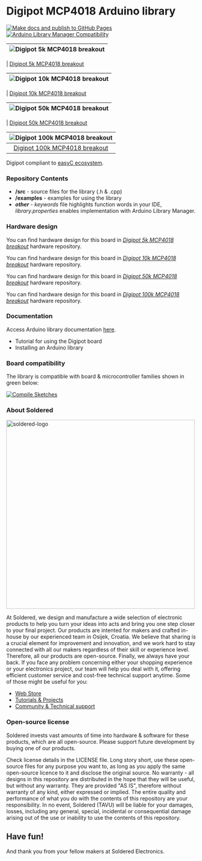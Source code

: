 # Digipot MCP4018 Arduino library

[![Make docs and publish to GitHub Pages](https://github.com/SolderedElectronics/Soldered-Digipot-MCP4018-Arduino-Library/actions/workflows/make_docs.yml/badge.svg?branch=dev)](https://github.com/SolderedElectronics/Soldered-Digipot-MCP4018-Arduino-Library/actions/workflows/make_docs.yml)
[![Arduino Library Manager Compatibility](https://github.com/SolderedElectronics/Soldered-Digipot-MCP4018-Arduino-Library/actions/workflows/arduino_lint.yml/badge.svg?branch=dev)](https://github.com/SolderedElectronics/Soldered-Digipot-MCP4018-Arduino-Library/actions/workflows/arduino_lint.yml)


| ![Digipot 5k MCP4018 breakout](https://upload.wikimedia.org/wikipedia/commons/8/8f/Example_image.svg) |
| :---------------------------------------------------------------------------------------------------: |

| [Digipot 5k MCP4018 breakout](https://www.solde.red/333090)

| ![Digipot 10k MCP4018 breakout](https://upload.wikimedia.org/wikipedia/commons/8/8f/Example_image.svg) |
| :----------------------------------------------------------------------------------------------------: |

| [Digipot 10k MCP4018 breakout](https://www.solde.red/333091)

| ![Digipot 50k MCP4018 breakout](https://upload.wikimedia.org/wikipedia/commons/8/8f/Example_image.svg) |
| :----------------------------------------------------------------------------------------------------: |

| [Digipot 50k MCP4018 breakout](https://www.solde.red/333092)

| ![Digipot 100k MCP4018 breakout](https://upload.wikimedia.org/wikipedia/commons/8/8f/Example_image.svg) |
| :-----------------------------------------------------------------------------------------------------: |
|                      [Digipot 100k MCP4018 breakout](https://www.solde.red/333093)                      |

Digipot compliant to [easyC ecosystem](https://www.soldered.com/en/easyC).

### Repository Contents

- **/src** - source files for the library (.h & .cpp)
- **/examples** - examples for using the library
- **_other_** - _keywords_ file highlights function words in your IDE, _library.properties_ enables implementation with Arduino Library Manager.

### Hardware design

You can find hardware design for this board in [_Digipot 5k MCP4018 breakout_](https://github.com/SolderedElectronics/Digipot-5k-MCP4018-breakout-hardware-design) hardware repository.

You can find hardware design for this board in [_Digipot 10k MCP4018 breakout_](https://github.com/SolderedElectronics/Digipot-10k-MCP4018-breakout-hardware-design) hardware repository.

You can find hardware design for this board in [_Digipot 50k MCP4018 breakout_](https://github.com/SolderedElectronics/Digipot-50k-MCP4018-breakout-hardware-design) hardware repository.

You can find hardware design for this board in [_Digipot 100k MCP4018 breakout_](https://github.com/SolderedElectronics/Digipot-100k-MCP4018-breakout-hardware-design) hardware repository.

### Documentation

Access Arduino library documentation [here](https://SolderedElectronics.github.io/Soldered-Digipot-MCP4018-Arduino-Library/).

- Tutorial for using the Digipot board
- Installing an Arduino library

### Board compatibility

The library is compatible with board & microcontroller families shown in green below:

[![Compile Sketches](http://github-actions.40ants.com/e-radionicacom/Soldered-Digipot-MCP4018-Arduino-Library/matrix.svg?branch=dev&only=Compile%20Sketches)](https://github.com/SolderedElectronics/Soldered-Digipot-MCP4018-Arduino-Library/actions/workflows/compile_test.yml)

### About Soldered

<img src="https://raw.githubusercontent.com/e-radionicacom/Soldered-Generic-Arduino-Library/dev/extras/Soldered-logo-color.png" alt="soldered-logo" width="500"/>

At Soldered, we design and manufacture a wide selection of electronic products to help you turn your ideas into acts and bring you one step closer to your final project. Our products are intented for makers and crafted in-house by our experienced team in Osijek, Croatia. We believe that sharing is a crucial element for improvement and innovation, and we work hard to stay connected with all our makers regardless of their skill or experience level. Therefore, all our products are open-source. Finally, we always have your back. If you face any problem concerning either your shopping experience or your electronics project, our team will help you deal with it, offering efficient customer service and cost-free technical support anytime. Some of those might be useful for you:

- [Web Store](https://www.soldered.com/shop)
- [Tutorials & Projects](https://soldered.com/learn)
- [Community & Technical support](https://soldered.com/community)

### Open-source license

Soldered invests vast amounts of time into hardware & software for these products, which are all open-source. Please support future development by buying one of our products.

Check license details in the LICENSE file. Long story short, use these open-source files for any purpose you want to, as long as you apply the same open-source licence to it and disclose the original source. No warranty - all designs in this repository are distributed in the hope that they will be useful, but without any warranty. They are provided "AS IS", therefore without warranty of any kind, either expressed or implied. The entire quality and performance of what you do with the contents of this repository are your responsibility. In no event, Soldered (TAVU) will be liable for your damages, losses, including any general, special, incidental or consequential damage arising out of the use or inability to use the contents of this repository.

## Have fun!

And thank you from your fellow makers at Soldered Electronics.

